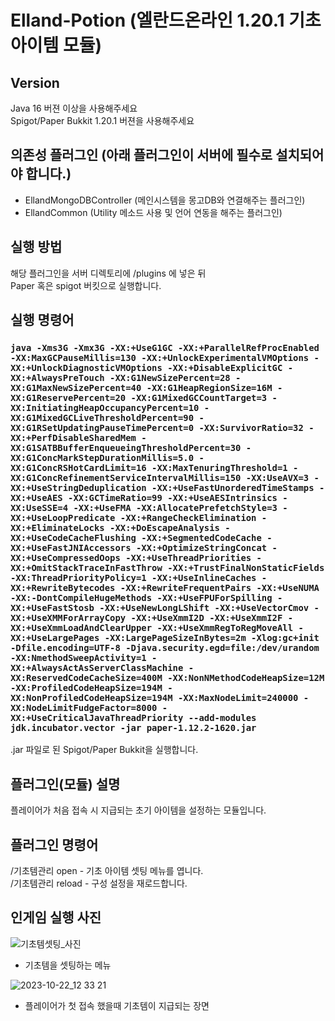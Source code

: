 # Elland-Potion (엘란드온라인 1.20.1 기초아이템 모듈)
## Version

Java 16 버젼 이상을 사용해주세요  
Spigot/Paper Bukkit 1.20.1 버젼을 사용해주세요

## 의존성 플러그인 (아래 플러그인이 서버에 필수로 설치되어야 합니다.)

- EllandMongoDBController (메인시스템을 몽고DB와 연결해주는 플러그인)
- EllandCommon (Utility 메소드 사용 및 언어 연동을 해주는 플러그인)

## 실행 방법

해당 플러그인을 서버 디렉토리에 /plugins 에 넣은 뒤  
Paper 혹은 spigot 버킷으로 실행합니다.  

## 실행 명령어
### `java -Xms3G -Xmx3G -XX:+UseG1GC -XX:+ParallelRefProcEnabled -XX:MaxGCPauseMillis=130 -XX:+UnlockExperimentalVMOptions -XX:+UnlockDiagnosticVMOptions -XX:+DisableExplicitGC -XX:+AlwaysPreTouch -XX:G1NewSizePercent=28 -XX:G1MaxNewSizePercent=40 -XX:G1HeapRegionSize=16M -XX:G1ReservePercent=20 -XX:G1MixedGCCountTarget=3 -XX:InitiatingHeapOccupancyPercent=10 -XX:G1MixedGCLiveThresholdPercent=90 -XX:G1RSetUpdatingPauseTimePercent=0 -XX:SurvivorRatio=32 -XX:+PerfDisableSharedMem -XX:G1SATBBufferEnqueueingThresholdPercent=30 -XX:G1ConcMarkStepDurationMillis=5.0 -XX:G1ConcRSHotCardLimit=16 -XX:MaxTenuringThreshold=1 -XX:G1ConcRefinementServiceIntervalMillis=150 -XX:UseAVX=3 -XX:+UseStringDeduplication -XX:+UseFastUnorderedTimeStamps -XX:+UseAES -XX:GCTimeRatio=99 -XX:+UseAESIntrinsics -XX:UseSSE=4 -XX:+UseFMA -XX:AllocatePrefetchStyle=3 -XX:+UseLoopPredicate -XX:+RangeCheckElimination -XX:+EliminateLocks -XX:+DoEscapeAnalysis -XX:+UseCodeCacheFlushing -XX:+SegmentedCodeCache -XX:+UseFastJNIAccessors -XX:+OptimizeStringConcat -XX:+UseCompressedOops -XX:+UseThreadPriorities -XX:+OmitStackTraceInFastThrow -XX:+TrustFinalNonStaticFields -XX:ThreadPriorityPolicy=1 -XX:+UseInlineCaches -XX:+RewriteBytecodes -XX:+RewriteFrequentPairs -XX:+UseNUMA -XX:-DontCompileHugeMethods -XX:+UseFPUForSpilling -XX:+UseFastStosb -XX:+UseNewLongLShift -XX:+UseVectorCmov -XX:+UseXMMForArrayCopy -XX:+UseXmmI2D -XX:+UseXmmI2F -XX:+UseXmmLoadAndClearUpper -XX:+UseXmmRegToRegMoveAll -XX:+UseLargePages -XX:LargePageSizeInBytes=2m -Xlog:gc+init -Dfile.encoding=UTF-8 -Djava.security.egd=file:/dev/urandom -XX:NmethodSweepActivity=1 -XX:+AlwaysActAsServerClassMachine -XX:ReservedCodeCacheSize=400M -XX:NonNMethodCodeHeapSize=12M -XX:ProfiledCodeHeapSize=194M -XX:NonProfiledCodeHeapSize=194M -XX:MaxNodeLimit=240000 -XX:NodeLimitFudgeFactor=8000 -XX:+UseCriticalJavaThreadPriority --add-modules jdk.incubator.vector -jar paper-1.12.2-1620.jar`
.jar 파일로 된 Spigot/Paper Bukkit을 실행합니다.   

## 플러그인(모듈) 설명
플레이어가 처음 접속 시 지급되는 초기 아이템을 설정하는 모듈입니다.

## 플러그인 명령어

/기초템관리 open - 기초 아이템 셋팅 메뉴를 엽니다.  
/기초템관리 reload - 구성 설정을 재로드합니다.  

## 인게임 실행 사진
![기초템셋팅_사진](https://github.com/shady-sh/EllandBasicItem/assets/73597679/752e9e98-7f4e-4462-b7c0-fdd89792a90e)
- 기초템을 셋팅하는 메뉴

![2023-10-22_12 33 21](https://github.com/shady-sh/EllandBasicItem/assets/73597679/a29bb1bf-f5da-4226-b394-42118d2505bc)
- 플레이어가 첫 접속 했을때 기초템이 지급되는 장면

